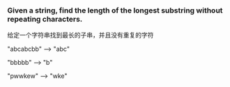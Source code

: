### Given a string, find the length of the longest substring without repeating characters.

给定一个字符串找到最长的子串，并且没有重复的字符

"abcabcbb" --> "abc"

"bbbbb"  --> "b" 

"pwwkew" -->  "wke"